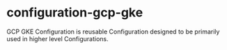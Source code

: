 # configuration-gcp-gke

GCP GKE Configuration is reusable Configuration designed to be primarily used in higher level Configurations.
